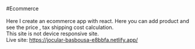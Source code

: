 #Ecommerce
<br> <br>
Here I create an ecommerce app with react. Here you can add product and see the price , tax shipping cost calculation.  <br>
This site is not device responsive site.   <br>
Live site: https://jocular-basbousa-e8bbfa.netlify.app/
